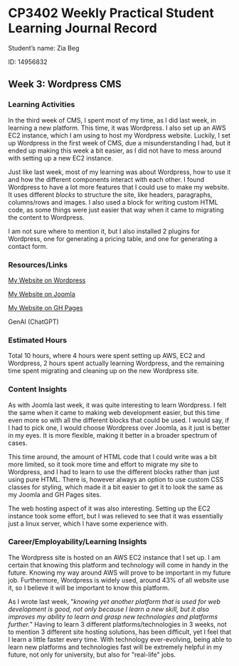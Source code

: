# CP3402 Weekly Practical Student Learning Journal Record
Student’s name: Zia Beg

ID: 14956832

## Week 3: Wordpress CMS

### Learning Activities

In the third week of CMS, I spent most of my time, as I did last week, in learning a new platform. This time, it was Wordpress. I also set up an AWS EC2 instance, which I am using to host my Wordpress website. Luckily, I set up Wordpress in the first week of CMS, due a misunderstanding I had, but it ended up making this week a bit easier, as I did not have to mess around with setting up a new EC2 instance.

Just like last week, most of my learning was about Wordpress, how to use it and how the different components interact with each other. I found Wordpress to have a lot more features that I could use to make my website. It uses different *blocks* to structure the site, like headers, paragraphs, columns/rows and images. I also used a block for writing custom HTML code, as some things were just easier that way when it came to migrating the content to Wordpress.

I am not sure where to mention it, but I also installed 2 plugins for Wordpress, one for generating a pricing table, and one for generating a contact form.

### Resources/Links

[My Website on Wordpress](http://3.104.36.206/)

[My Website on Joomla](http://cabacuramanagementteam.joomla.com/)

[My Website on GH Pages](https://s235124.github.io/startupAssignment1)

GenAI (ChatGPT)

### Estimated Hours

Total 10 hours, where 4 hours were spent setting up AWS, EC2 and Wordpress, 2 hours spent actually learning Wordpress, and the remaining time spent migrating and cleaning up on the new Wordpress site.

### Content Insights

As with Joomla last week, it was quite interesting to learn Wordpress. I felt the same when it came to making web development easier, but this time even more so with all the different blocks that could be used. I would say, if I had to pick one, I would choose Wordpress over Joomla, as it just is better in my eyes. It is more flexible, making it better in a broader spectrum of cases.

This time around, the amount of HTML code that I could write was a bit more limited, so it took more time and effort to migrate my site to Wordpress, and I had to learn to use the different blocks rather than just using pure HTML. There is, however always an option to use custom CSS classes for styling, which made it a bit easier to get it to look the same as my Joomla and GH Pages sites.

The web hosting aspect of it was also interesting. Setting up the EC2 instance took some effort, but I was relieved to see that it was essentially just a linux server, which I have some experience with.

### Career/Employability/Learning Insights

The Wordpress site is hosted on an AWS EC2 instance that I set up. I am certain that knowing this platform and technology will come in handy in the future. Knowing my way around AWS will prove to be important in my future job. Furthermore, Wordpress is widely used, around 43% of all website use it, so I believe it will be important to know this platform.

As I wrote last week, "*knowing yet another platform that is used for web development is good, not only because I learn a new skill, but it also improves my ability to learn and grasp new technologies and platforms further.*" Having to learn 3 different platforms/technologies in 3 weeks, not to mention 3 different site hosting solutions, has been difficult, yet I feel that I learn a little faster every time. With technology ever-evolving, being able to learn new platforms and technologies fast will be extremely helpful in my future, not only for university, but also for "real-life" jobs.